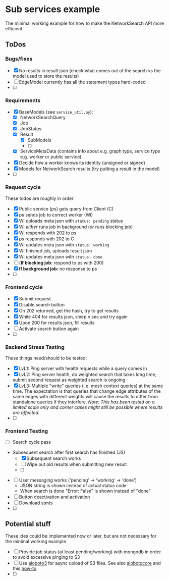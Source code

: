 # Sub services example
The minimal working example for how to make the NetworkSearch API more 
efficient

## ToDos
### Bugs/fixes
- [x] No results in result json (check what comes out of the search vs the 
  model used to store the results)
- [ ] EdgeModel currently has all the statement types hard-coded
- [ ]

### Requirements
- [x] BaseModels (see `service_util.py`):
  - [x] NetworkSearchQuery
  - [x] Job
  - [x] JobStatus
  - [x] Result
    - [x] SubModels
    - [ ] 
  - [x] ServiceMetaData (contains info about e.g. graph type, service type 
        e.g. worker or public service)
- [x] Decide how a worker knows its identity (unsigned or signed)
- [x] Models for NetworkSearch results (try putting a result in the model)
- [ ]

### Request cycle
These todos are roughly in order
- [x] Public service (ps) gets query from Client (C)
- [x] ps sends job to correct worker (Wi)
- [x] Wi uploads meta json with `status: pending` status
- [x] Wi *either* runs job in background (*or* runs blocking job)
- [x] Wi responds with 202 to ps
- [x] ps responds with 202 to C
- [x] Wi updates meta json with `status: working`
- [x] Wi finished job, uploads result json
- [x] Wi updates meta json with `status: done`
- [ ] (**If blocking job:** respond to ps with 200)
- [x] **If background job:** no response to ps
- [ ]

### Frontend cycle
- [X] Submit request
- [X] Disable search button
- [X] On 202 returned, get the hash, try to get results
- [X] While 404 for results json, sleep n sec and try again
- [X] Upon 200 for results json, fill results
- [ ] Activate search button again
- [ ]

### Backend Stress Testing
These things need/should to be tested:
- [X] LvL1: Ping server with health requests while a query comes in
- [x] LvL2: Ping server health, do weighted search that takes long time, 
      submit second request as weighted search is ongoing
- [X] LvL3: Multiple "write" queries (i.e. mesh context queries) at the same 
      time. The expectation is that queries that change edge attributes of 
      the same edges with different weights will cause the results to 
      differ from standalone queries if they interfere. _Note: This has 
      been tested on a limited scale only and corner cases might still be 
      possible where results are affected._
- [ ]

### Frontend Testing
- [ ] Search cycle pass 
- Subsequent search after first search has finished (JS)
  - [X] Subsequent search works
  - [ ] Wipe out old results when submitting new result
  - [ ]
- [ ] User messaging works ('pending' -> 'working' -> 'done')
  - JSON string is shown instead of actual status code
  - When search is done "Error: False" is shown instead of "done"
- [ ] Button deactivation and activation
- [ ] Download stmts
- [ ]

## Potential stuff
These ides could be implemented now or later, but are not necessary for the 
minimal working example
- [ ] Provide job status (at least pending/working) with mongodb in order 
      to avoid excessive pinging to S3
- [ ] Use [aioboto3](https://github.com/terrycain/aioboto3) for async 
      upload of S3 files. See also 
      [aiobotocore](https://github.com/aio-libs/aiobotocore) and this
      [how-to](https://medium.com/tysonworks/concurrency-with-boto3-41cfa300aab4)
- [ ]
